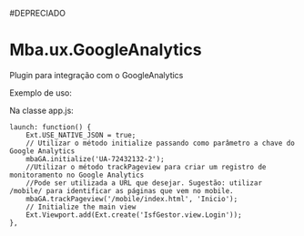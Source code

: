 #DEPRECIADO 

# Mba.ux.GoogleAnalytics
Plugin para integração com o GoogleAnalytics

Exemplo de uso:

Na classe app.js:

    launch: function() {
        Ext.USE_NATIVE_JSON = true;
        // Utilizar o método initialize passando como parâmetro a chave do Google Analytics
        mbaGA.initialize('UA-72432132-2');
        //Utilizar o método trackPageview para criar um registro de monitoramento no Google Analytics
        //Pode ser utilizada a URL que desejar. Sugestão: utilizar /mobile/ para identificar as páginas que vem no mobile.
        mbaGA.trackPageview('/mobile/index.html', 'Inicio');
        // Initialize the main view
        Ext.Viewport.add(Ext.create('IsfGestor.view.Login'));
    },
